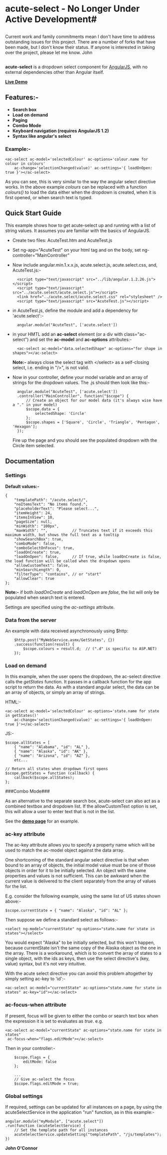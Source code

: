 # acute-select - No Longer Under Active Development#

## ##
Current work and family commitments mean I don't have time to address outstanding issues for this project. There are a number of forks that have been made, but I don't know their status. If anyone is interested in taking over the project, please let me know. John
## ##

**acute-select** is a dropdown select component for [AngularJS](http://angularjs.org/), with no external dependencies other than Angular itself.

**[Live Demo](http://john-oc.github.io/)** 

## Features:- ##

- **Search box**
- **Load on demand**
- **Paging**
- **Combo Mode**
- **Keyboard navigation (requires AngularJS 1.2)**
- **Syntax like angular's select**
 
### Example:- ###

	<ac-select ac-model='selectedColour' ac-options='colour.name for colour in colours'
		ac-change='selectionChanged(value)' ac-settings='{ loadOnOpen: true }'></ac-select>

As you can see, this is very similar to the way the angular select directive works.
In the above example *colours* can be replaced with a function *colours()* to load the data either when the dropdown is created, when it is first opened, or when search text is typed.

## Quick Start Guide ##
This example shows how to get acute-select up and running with a list of string values. It assumes you are familiar with the basics of AngularJS.

- Create two files: AcuteTest.htm and AcuteTest.js
- Set ng-app="AcuteTest" on your html tag and on the body, set ng-controller="MainController"
- Now include angular.min.1.x.x.js, acute.select.js, acute.select.css, and, AcuteTest.js:-

		<script type="text/javascript" src="../lib/angular.1.2.26.js"></script>
		<script type="text/javascript" src="../acute.select/acute.select.js"></script>
		<link href="../acute.select/acute.select.css" rel="stylesheet" />
		<script type="text/javascript" src="AcuteTest.js"></script>
- in AcuteTest.js, define the module and add a dependency for 'acute.select':-

		angular.module("AcuteTest", ['acute.select'])

- in your HMTL add an **ac-select** element (or a div with class="ac-select") and set the **ac-model** and **ac-options** attributes:-

		<ac-select ac-model="data.selectedShape" ac-options="for shape in shapes"></ac-select>

    **Note:-** always close the select tag with &lt;/select> as a self-closing select, i.e. ending in "/>", is not valid.

- Now in your controller, define your model variable and an array of strings for the dropdown values. The .js should then look like this:-

		angular.module("AcuteTest", ['acute.select'])
		.controller("MainController", function("$scope") {
			// Create an object for our model data (it's always wise have a "." in your model)
		    $scope.data = {
				selectedShape: 'Circle'
			};
		    $scope.shapes = ['Square', 'Circle', 'Triangle', 'Pentagon', 'Hexagon'];
		});		

	Fire up the page and you should see the populated dropdown with the Circle item selected.

## Documentation ##
### Settings ###

**Default values:-**

    {
        "templatePath": "/acute.select/",
        "noItemsText": "No items found.",
        "placeholderText": "Please select...",
        "itemHeight": 24,
        "itemsInView": 10,
        "pageSize": null,
        "minWidth": "100px",
        "maxWidth": "",			  // Truncates text if it exceeds this maximum width, but shows the full text as a tooltip
        "showSearchBox": true,
        "comboMode": false,
        "comboSelectOnFocus": true,
        "loadOnCreate": true,
        "loadOnOpen": false,      // If true, while loadOnCreate is false, the load function will be called when the dropdown opens
        "allowCustomText": false,
        "minSearchLength": 0,
        "filterType": "contains", // or "start"
        "allowClear": true
    };

**Note:-** if both *loadOnCreate* and *loadOnOpen* are *false*, the list will only be populated when search text is entered.

Settings are specified using the *ac-settings* attribute.

### Data from the server ###
An example with data received asynchronously using $http: 

		$http.post("MyWebService.asmx/GetStates", {})
		.success(function(result) {
			$scope.colours = result.d;	// (".d" is specific to ASP.NET)
		});

### Load on demand ###

In this example, when the user opens the dropdown, the ac-select directive calls the *getStates* function. It passes in a callback function for the app script to return the data. As with a standard angular select, the data can be an array of objects, or simply an array of strings.

HTML:-

	<ac-select ac-model='selectedColour' ac-options='state.name for state in getStates()'
		ac-change='selectionChanged(value)' ac-settings='{ loadOnOpen: true }'></ac-select>

JS:-

    $scope.allStates = [
        { "name": "Alabama", "id": "AL" },
        { "name": "Alaska", "id": "AK" },
        { "name": "Arizona", "id": "AZ" },
		etc...

    // Return all states when dropdown first opens
    $scope.getStates = function (callback) {
        callback($scope.allStates);
    };

###Combo Mode###

As an alternative to the separate search box, acute-select can also act as a combined textbox and dropdown list. If the allowCustomText option is set, this will allow a user to enter text that is not in the list.

See the **[demo page](http://john-oc.github.io/)** for an example.

### ac-key attribute ###

The ac-key attribute allows you to specify a property name which will be used to match the ac-model object against the data array.

One shortcoming of the standard angular select directive is that when bound to an array of objects, the initial model value must be one of those objects in order for it to be initially selected. An object with the same properties and values is not sufficient. This can be awkward when the current value is delivered to the client separately from the array of values for the list.

E.g. consider the following example, using the same list of US states shown above:-

	$scope.currentState = { "name": "Alaska", "id": "AL" };

Then suppose we define a standard select as follows:-

	<select ng-model="currentState" ng-options="state.name for state in states"></select>

You would expect "Alaska" to be initially selected, but this won't happen, because currentState isn't the
same copy of the Alaska object as the one in the array. There is a workaround, which is to convert the array of states to a single object, with the ids as keys, then use the select directive's (key, value) syntax, but it's not very intuitive.

With the acute select directive you can avoid this problem altogether by simply setting ac-key to 'id':-

	<ac-select ac-model="currentState" ac-options="state.name for state in states" ac-key="id"></ac-select>

### ac-focus-when attribute ###
If present, focus will be given to either the combo or search text box when the expression it is set to evaluates as *true*. e.g.

	<ac-select ac-model="currentState" ac-options="state.name for state in states"
	 ac-focus-when="flags.editMode"></ac-select>

Then in your controller:-

		$scope.flags = {
			editMode: false
		};
	
		...
		// Give ac-select the focus
		$scope.flags.editMode = true;

### Global settings ###

If required, settings can be updated for all instances on a page, by using the acuteSelectService in the application "run" function, as in this example:-

	angular.module("myModule", ["acute.select"])
	.run(function (acuteSelectService) {
	    // Set the template path for all instances
	    acuteSelectService.updateSetting("templatePath", "/js/templates");
	})

**John O'Connor**
